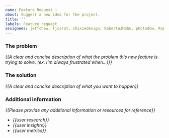 ```yaml
---
name: Feature Request 💡
about: Suggest a new idea for the project.
title: ''
labels: Feature request
assignees: jeffchew, ljcarot, shixiedesign, RobertaJHahn, photodow, RaphaelAmadeu, guilhermelMoraes
---
```


<!-- replace _{{...}}_ with your own words -->

### The problem
_{{A clear and concise description of what the problem this new feature is trying to solve. (ex. I'm always frustrated when...)}}_

### The solution
_{{A clear and concise description of what you want to happen}}_

### Additional information
 _{{Please provide any additional information or resources for reference}}_
 - _{{user research}}_
 - _{{user insights}}_
 - _{{user metrics}}_